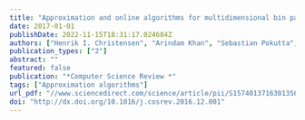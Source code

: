 ```yaml
---
title: "Approximation and online algorithms for multidimensional bin packing: A survey "
date: 2017-01-01
publishDate: 2022-11-15T18:31:17.024684Z
authors: ["Henrik I. Christensen", "Arindam Khan", "Sebastian Pokutta", "Prasad Tetali"]
publication_types: ["2"]
abstract: ""
featured: false
publication: "*Computer Science Review *"
tags: ["Approximation algorithms"]
url_pdf: "//www.sciencedirect.com/science/article/pii/S1574013716301356"
doi: "http://dx.doi.org/10.1016/j.cosrev.2016.12.001"
---
```


